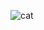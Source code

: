 ![cat](https://github.com/KissShot1104/KissShot1104/assets/134862092/9f6f023f-8a2b-48ce-81ca-25173cbef583)
<!--
**KissShot1104/KissShot1104** is a ✨ _special_ ✨ repository because its `README.md` (this file) appears on your GitHub profile.

Here are some ideas to get you started:

- 🔭 I’m currently working on ...
- 🌱 I’m currently learning ...
- 👯 I’m looking to collaborate on ...
- 🤔 I’m looking for help with ...
- 💬 Ask me about ...
- 📫 How to reach me: ...
- 😄 Pronouns: ...
- ⚡ Fun fact: ...
-->

